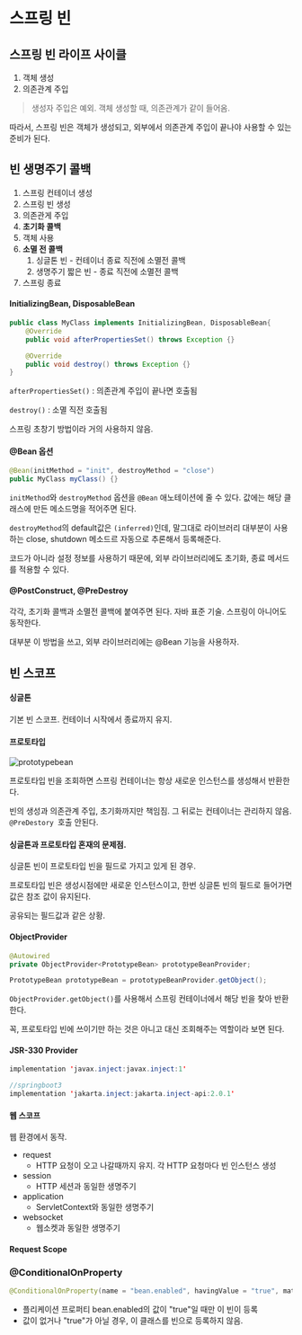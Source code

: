 # 스프링 빈

## 스프링 빈 라이프 사이클
1. 객체 생성
2. 의존관계 주입

>생성자 주입은 예외. 객체 생성할 때, 의존관계가 같이 들어옴.  

따라서, 스프링 빈은 객체가 생성되고, 외부에서 의존관계 주입이 끝나야 사용할 수 있는 준비가 된다.

## 빈 생명주기 콜백
1. 스프링 컨테이너 생성
2. 스프링 빈 생성
3. 의존관게 주입
4. **초기화 콜백**
5. 객체 사용
6. **소멸 전 콜백**
   1. 싱글톤 빈 - 컨테이너 종료 직전에 소멸전 콜백
   2. 생명주기 짧은 빈 - 종료 직전에 소멸전 콜백
7. 스프링 종료


#### InitializingBean, DisposableBean
~~~java
public class MyClass implements InitializingBean, DisposableBean{
    @Override
    public void afterPropertiesSet() throws Exception {}

    @Override
    public void destroy() throws Exception {}
}
~~~
`afterPropertiesSet()` : 의존관계 주입이 끝나면 호출됨

`destroy()` : 소멸 직전 호출됨

스프링 초창기 방법이라 거의 사용하지 않음.

#### @Bean 옵션 
~~~java
@Bean(initMethod = "init", destroyMethod = "close")
public MyClass myClass() {}
~~~
`initMethod`와 `destroyMethod` 옵션을 `@Bean` 애노테이션에 줄 수 있다. 값에는 해당 클래스에 만든 메소드명을 적어주면 된다.

`destroyMethod`의 default값은 `(inferred)`인데,
말그대로 라이브러리 대부분이 사용하는 close, shutdown 메소드르 자동으로 추론해서 등록해준다.

코드가 아니라 설정 정보를 사용하기 때문에, 외부 라이브러리에도 초기화, 종료 메서드를 적용할 수 있다.

#### @PostConstruct, @PreDestroy
각각, 초기화 콜백과 소멸전 콜백에 붙여주면 된다.
자바 표준 기술. 
스프링이 아니어도 동작한다.

대부분 이 방법을 쓰고, 외부 라이브러리에는 @Bean 기능을 사용하자.

## 빈 스코프

#### 싱글톤
기본 빈 스코프. 컨테이너 시작에서 종료까지 유지.

#### 프로토타입
![prototypebean](../../images/Spring/prototypeBean.png)

프로토타입 빈을 조회하면 스프링 컨테이너는 항상 새로운 인스턴스를 생성해서 반환한다.

빈의 생성과 의존관계 주입, 초기화까지만 책임짐.
그 뒤로는 컨테이너는 관리하지 않음. `@PreDestory `호출 안된다.

#### 싱글톤과 프로토타입 혼재의 문제점.
싱글톤 빈이 프로토타입 빈을 필드로 가지고 있게 된 경우.

프로토타입 빈은 생성시점에만 새로운 인스턴스이고, 한번 싱글톤 빈의 필드로 들어가면 값은 참조 값이 유지된다. 

공유되는 필드값과 같은 상황.

#### ObjectProvider
~~~java
@Autowired
private ObjectProvider<PrototypeBean> prototypeBeanProvider;

PrototypeBean prototypeBean = prototypeBeanProvider.getObject();
~~~
`ObjectProvider.getObject()`를 사용해서 스프링 컨테이너에서 해당 빈을 찾아 반환한다.

꼭, 프로토타입 빈에 쓰이기만 하는 것은 아니고 대신 조회해주는 역할이라 보면 된다.

#### JSR-330 Provider
~~~java
implementation 'javax.inject:javax.inject:1'

//springboot3
implementation 'jakarta.inject:jakarta.inject-api:2.0.1'
~~~

#### 웹 스코프
웹 환경에서 동작.
* request
  * HTTP 요청이 오고 나갈때까지 유지. 각 HTTP 요청마다 빈 인스턴스 생성
* session
  * HTTP 세션과 동일한 생명주기
* application
  * ServletContext와 동일한 생명주기
* websocket
  * 웹소켓과 동일한 생명주기

#### Request Scope


### @ConditionalOnProperty
```java
@ConditionalOnProperty(name = "bean.enabled", havingValue = "true", matchIfMissing = false)
```
- 플리케이션 프로퍼티 bean.enabled의 값이 "true"일 때만 이 빈이 등록
- 값이 없거나 "true"가 아닐 경우, 이 클래스를 빈으로 등록하지 않음.